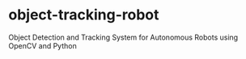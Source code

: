 # object-tracking-robot
Object Detection and Tracking System for Autonomous Robots using OpenCV and Python
